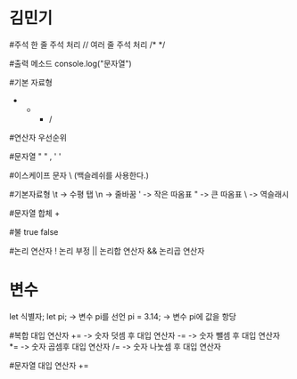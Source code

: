 # 김민기

#주석
한 줄 주석 처리 //
여러 줄 주석 처리 /* */


#출력 메소드
console.log("문자열")

#기본 자료형
+ - * /

#연산자 우선순위

#문자열
" " , ' ' 

#이스케이프 문자
\ (백슬레쉬를 사용한다.)


#기본자료형
\t -> 수평 탭
\n -> 줄바꿈
\' -> 작은 따옴표
\" -> 큰 따옴표
\\ -> 역슬래시

#문자열 합체
+

#불
true false

#논리 연산자
! 논리 부정
|| 논리합 연산자
&& 논리곱 연산자

# 변수 
 let 식별자;
  let pi; -> 변수 pi를 선언
      pi = 3.14; -> 변수 pi에 값을 항당
      
#복합 대입 연산자
+= -> 숫자 덧셈 후 대입 연산자
-= -> 숫자 뺄셈 후 대입 연산자
*= -> 숫자 곱셈후 대입 연산자
/= -> 숫자 나눗셈 후 대입 연산자

#문자열 대입 연산자
+= 



